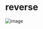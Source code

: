 # reverse
![image](https://user-images.githubusercontent.com/106247103/173816279-c3bd263b-b4b2-46d1-b243-cb94666a32e6.png)
